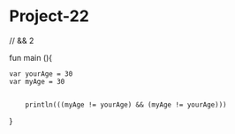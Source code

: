 # Project-22
// && 2

fun main (){

    var yourAge = 30
    var myAge = 30
    
    
        println(((myAge != yourAge) && (myAge != yourAge)))
        
}
